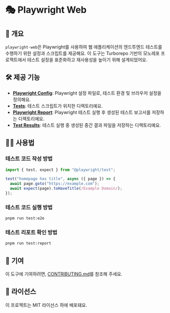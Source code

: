 # 🎭 Playwright Web

## 📖 개요

`playwright-web`은 Playwright를 사용하여 웹 애플리케이션의 엔드투엔드 테스트를 수행하기 위한 설정과 스크립트를 제공해요. 이 도구는 Turborepo 기반의 모노레포 프로젝트에서 테스트 설정을 표준화하고 재사용성을 높이기 위해 설계되었어요.

## 🛠️ 제공 기능

- **[Playwright Config](./playwright.config.ts)**: Playwright 설정 파일로, 테스트 환경 및 브라우저 설정을 정의해요.
- **[Tests](./tests/)**: 테스트 스크립트가 위치한 디렉토리예요.
- **[Playwright Report](./playwright-report/)**: Playwright 테스트 실행 후 생성된 테스트 보고서를 저장하는 디렉토리예요.
- **[Test Results](./test-results/)**: 테스트 실행 중 생성된 중간 결과 파일을 저장하는 디렉토리예요.

## 🧑‍💻 사용법

### 테스트 코드 작성 방법

```typescript
import { test, expect } from "@playwright/test";

test("homepage has title", async ({ page }) => {
  await page.goto("https://example.com");
  await expect(page).toHaveTitle(/Example Domain/);
});
```

### 테스트 코드 실행 방법

```bash
pnpm run test:e2e
```

### 테스트 리포트 확인 방법

```bash
pnpm run test:report
```

## 🤝 기여

이 도구에 기여하려면, [CONTRIBUTING.md](../../CONTRIBUTING.md)를 참조해 주세요.

## 📜 라이선스

이 프로젝트는 MIT 라이선스 하에 배포돼요.
